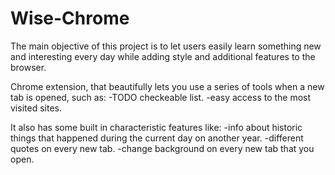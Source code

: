 # Wise-Chrome

The main objective of this project is to let users easily learn something new and interesting every day while adding style and additional features to the browser.

Chrome extension, that beautifully lets you use a series of tools when a new tab is opened, such as:
	-TODO checkeable list.
	-easy access to the most visited sites.

It also has some built in characteristic features like:
	-info about historic things that happened during the current day on another year.
	-different quotes on every new tab.
	-change background on every new tab that you open.

